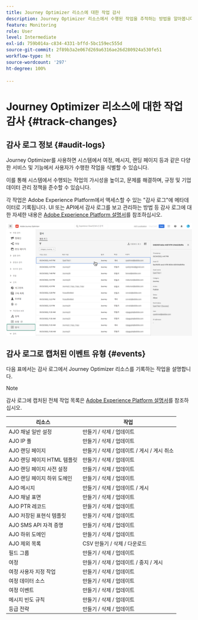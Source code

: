 ```yaml
---
title: Journey Optimizer 리소스에 대한 작업 감사
description: Journey Optimizer 리소스에서 수행된 작업을 추적하는 방법을 알아봅니다.
feature: Monitoring
role: User
level: Intermediate
exl-id: 759b014a-c834-4331-bffd-5bc159ec555d
source-git-commit: 2f89b3a2e067d269a6316ae26d280924a530fe51
workflow-type: ht
source-wordcount: '297'
ht-degree: 100%

---
```


# Journey Optimizer 리소스에 대한 작업 감사 {#track-changes}

## 감사 로그 정보 {#audit-logs}

Journey Optimizer를 사용하면 시스템에서 여정, 메시지, 랜딩 페이지 등과 같은 다양한 서비스 및 기능에서 사용자가 수행한 작업을 식별할 수 있습니다.

이를 통해 시스템에서 수행되는 작업의 가시성을 높이고, 문제를 해결하며, 규정 및 기업 데이터 관리 정책을 준수할 수 있습니다.

각 작업은 Adobe Experience Platform에서 액세스할 수 있는 &quot;감사 로그&quot;에 메타데이터로 기록됩니다. UI 또는 API에서 감사 로그를 보고 관리하는 방법 등 감사 로그에 대한 자세한 내용은 [Adobe Experience Platform 설명서](https://experienceleague.adobe.com/docs/experience-platform/landing/governance-privacy-security/audit-logs/overview.html?lang=ko)를 참조하십시오.

![](assets/audit-logs.png)

## 감사 로그로 캡처된 이벤트 유형 {#events}

다음 표에서는 감사 로그에서 Journey Optimizer 리소스를 기록하는 작업을 설명합니다.

>[!NOTE]
>
>감사 로그에 캡처된 전체 작업 목록은 [Adobe Experience Platform 설명서](https://experienceleague.adobe.com/docs/experience-platform/landing/governance-privacy-security/audit-logs/overview.html?lang=ko#category)를 참조하십시오.

| 리소스 | 작업 |
|-----------|------------------|
| AJO 채널 일반 설정 | 만들기 / 삭제 / 업데이트 |
| AJO IP 풀 | 만들기 / 삭제 / 업데이트 |
| AJO 랜딩 페이지 | 만들기 / 삭제 / 업데이트 / 게시 / 게시 취소 |
| AJO 랜딩 페이지 HTML 템플릿 | 만들기 / 삭제 / 업데이트 |
| AJO 랜딩 페이지 사전 설정 | 만들기 / 삭제 / 업데이트 |
| AJO 랜딩 페이지 하위 도메인 | 만들기 / 삭제 / 업데이트 |
| AJO 메시지 | 만들기 / 삭제 / 업데이트 / 게시 |
| AJO 채널 표면 | 만들기 / 삭제 / 업데이트 |
| AJO PTR 레코드 | 만들기 / 삭제 / 업데이트 |
| AJO 저장된 표현식 템플릿 | 만들기 / 삭제 / 업데이트 |
| AJO SMS API 자격 증명 | 만들기 / 삭제 / 업데이트 |
| AJO 하위 도메인 | 만들기 / 삭제 / 업데이트 |
| AJO 제외 목록 | CSV 만들기 / 삭제 / 다운로드 |
| 필드 그룹 | 만들기 / 삭제 / 업데이트 |
| 여정 | 만들기 / 삭제 / 업데이트 / 중지 / 게시 |
| 여정 사용자 지정 작업 | 만들기 / 삭제 / 업데이트 |
| 여정 데이터 소스 | 만들기 / 삭제 / 업데이트 |
| 여정 이벤트 | 만들기 / 삭제 / 업데이트 |
| 메시지 빈도 규칙 | 만들기 / 삭제 / 업데이트 |
| 등급 전략 | 만들기 / 삭제 / 업데이트 |
